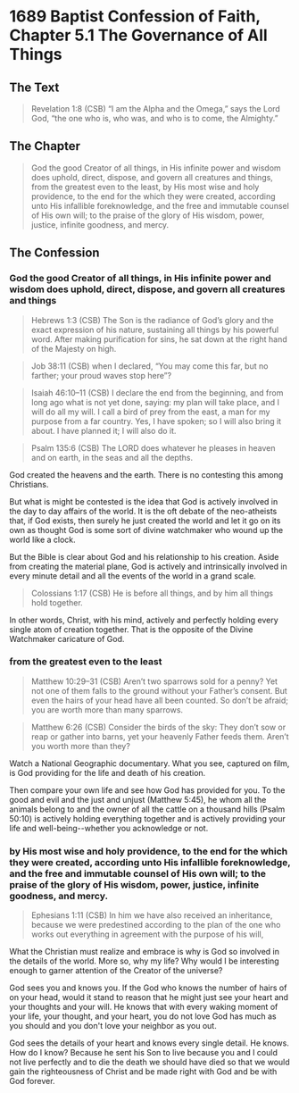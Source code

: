# 1689 Baptist Confession of Faith, Chapter 5.1 The Governance of All Things

## The Text

>Revelation 1:8 (CSB) “I am the Alpha and the Omega,” says the Lord God, “the one who is, who was, and who is to come, the Almighty.”

## The Chapter

>God the good Creator of all things, in His infinite power and wisdom does uphold, direct, dispose, and govern all creatures and things, from the greatest even to the least, by His most wise and holy providence, to the end for the which they were created, according unto His infallible foreknowledge, and the free and immutable counsel of His own will; to the praise of the glory of His wisdom, power, justice, infinite goodness, and mercy.

## The Confession

### God the good Creator of all things, in His infinite power and wisdom does uphold, direct, dispose, and govern all creatures and things

>Hebrews 1:3 (CSB) The Son is the radiance of God’s glory and the exact expression of his nature, sustaining all things by his powerful word. After making purification for sins, he sat down at the right hand of the Majesty on high.

>Job 38:11 (CSB) when I declared, “You may come this far, but no farther; your proud waves stop here”?

>Isaiah 46:10–11 (CSB) I declare the end from the beginning, and from long ago what is not yet done, saying: my plan will take place, and I will do all my will. I call a bird of prey from the east, a man for my purpose from a far country. Yes, I have spoken; so I will also bring it about. I have planned it; I will also do it.

>Psalm 135:6 (CSB) The LORD does whatever he pleases in heaven and on earth, in the seas and all the depths.

God created the heavens and the earth. There is no contesting this among Christians. 

But what is might be contested is the idea that God is actively involved in the day to day affairs of the world. It is the oft debate of the neo-atheists that, if God exists, then surely he just created the world and let it go on its own as thought God is some sort of divine watchmaker who wound up the world like a clock.

But the Bible is clear about God and his relationship to his creation. Aside from creating the material plane, God is actively and intrinsically involved in every minute detail and all the events of the world in a grand scale.

>Colossians 1:17 (CSB) He is before all things, and by him all things hold together.

In other words, Christ, with his mind, actively and perfectly holding every single atom of creation together. That is the opposite of the Divine Watchmaker caricature of God.

### from the greatest even to the least

>Matthew 10:29–31 (CSB) Aren’t two sparrows sold for a penny? Yet not one of them falls to the ground without your Father’s consent. But even the hairs of your head have all been counted. So don’t be afraid; you are worth more than many sparrows.

>Matthew 6:26 (CSB) Consider the birds of the sky: They don’t sow or reap or gather into barns, yet your heavenly Father feeds them. Aren’t you worth more than they?

Watch a National Geographic documentary. What you see, captured on film, is God providing for the life and death of his creation. 

Then compare your own life and see how God has provided for you. To the good and evil and the just and unjust (Matthew 5:45), he whom all the animals belong to and the owner of all the cattle on a thousand hills (Psalm 50:10) is actively holding everything together and is actively providing your life and well-being--whether you acknowledge or not.

### by His most wise and holy providence, to the end for the which they were created, according unto His infallible foreknowledge, and the free and immutable counsel of His own will; to the praise of the glory of His wisdom, power, justice, infinite goodness, and mercy.

>Ephesians 1:11 (CSB) In him we have also received an inheritance, because we were predestined according to the plan of the one who works out everything in agreement with the purpose of his will,

What the Christian must realize and embrace is why is God so involved in the details of the world. More so, why my life? Why would I be interesting enough to garner attention of the Creator of the universe?

God sees you and knows you. If the God who knows the number of hairs of on your head, would it stand to reason that he might just see your heart and your thoughts and your will. He knows that with every waking moment of your life, your thought, and your heart, you do not love God has much as you should and you don't love your neighbor as you out.

God sees the details of your heart and knows every single detail. He knows. How do I know? Because he sent his Son to live because you and I could not live perfectly and to die the death we should have died so that we would gain the righteousness of Christ and be made right with God and be with God forever.

